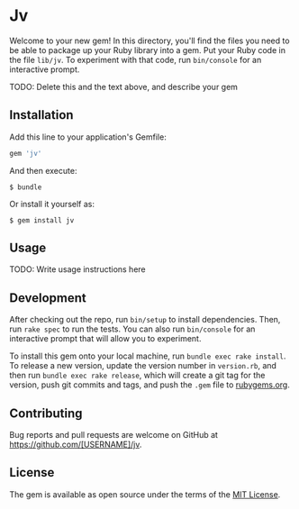 # Jv

Welcome to your new gem! In this directory, you'll find the files you need to be able to package up your Ruby library into a gem. Put your Ruby code in the file `lib/jv`. To experiment with that code, run `bin/console` for an interactive prompt.

TODO: Delete this and the text above, and describe your gem

## Installation

Add this line to your application's Gemfile:

```ruby
gem 'jv'
```

And then execute:

    $ bundle

Or install it yourself as:

    $ gem install jv

## Usage

TODO: Write usage instructions here

## Development

After checking out the repo, run `bin/setup` to install dependencies. Then, run `rake spec` to run the tests. You can also run `bin/console` for an interactive prompt that will allow you to experiment.

To install this gem onto your local machine, run `bundle exec rake install`. To release a new version, update the version number in `version.rb`, and then run `bundle exec rake release`, which will create a git tag for the version, push git commits and tags, and push the `.gem` file to [rubygems.org](https://rubygems.org).

## Contributing

Bug reports and pull requests are welcome on GitHub at https://github.com/[USERNAME]/jv.

## License

The gem is available as open source under the terms of the [MIT License](http://opensource.org/licenses/MIT).
